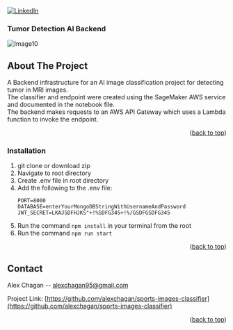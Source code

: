 

[![LinkedIn][linkedin-shield]][linkedin-url]

<!-- PROJECT LOGO -->

 
### Tumor Detection AI Backend


![Image10](https://user-images.githubusercontent.com/44925899/235746366-3271d9cb-ddb8-4143-bc4f-9625646de109.jpg)

<!-- ABOUT THE PROJECT -->
## About The Project
A Backend infrastructure for an AI image classification project for detecting tumor in MRI images. <br />
The classifier and endpoint were created using the SageMaker AWS service and documented in the notebook file. <br />
The backend makes requests to an AWS API Gateway which uses a Lambda function to invoke the endpoint.

<p align="right">(<a href="#readme-top">back to top</a>)</p>

### Installation

1. git clone or download zip
2. Navigate to root directory
3. Create .env file in root directory
4. Add the following to the .env file:
   ```
   PORT=8000
   DATABASE=enterYourMongoDBStringWithUsernameAndPassword
   JWT_SECRET=LKAJSDFHJKS"+!%SDFG345+!%/GSDFGSDFG345
   ```
5. Run the command ```npm install``` in your terminal from the root
6. Run the command ```npm run start```

<p align="right">(<a href="#readme-top">back to top</a>)</p>



<!-- CONTACT -->
## Contact

Alex Chagan  -- alexchagan95@gmail.com

Project Link: [https://github.com/alexchagan/sports-images-classifier](https://github.com/alexchagan/sports-images-classifier)

<p align="right">(<a href="#readme-top">back to top</a>)</p>

<!-- MARKDOWN LINKS & IMAGES -->
<!-- https://www.markdownguide.org/basic-syntax/#reference-style-links -->
[linkedin-shield]: https://img.shields.io/badge/-LinkedIn-black.svg?style=for-the-badge&logo=linkedin&colorB=555
[linkedin-url]: https://www.linkedin.com/in/alex-chagan-a243221b6/







